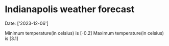 # Indianapolis weather forecast 
Date: ['2023-12-06'] 

Minimum temperature(in celsius) is [-0.2] 
Maximum temperature(in celsius) is [3.1]